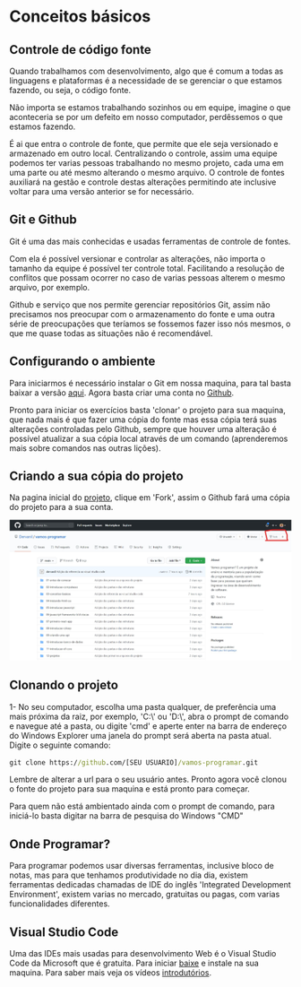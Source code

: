 # Conceitos básicos

## Controle de código fonte 

Quando trabalhamos com desenvolvimento, algo que é comum a todas as linguagens e plataformas é a necessidade de se gerenciar o que estamos fazendo, ou seja, o código fonte.

Não importa se estamos trabalhando sozinhos ou em equipe, imagine o que aconteceria se por um defeito em nosso computador, perdêssemos o que estamos fazendo.

É ai que entra o controle de fonte, que permite que ele seja versionado e armazenado em outro local. Centralizando o controle, assim uma equipe podemos ter varias pessoas trabalhando no mesmo projeto, cada uma em uma parte ou até mesmo alterando o mesmo arquivo. O controle de fontes auxiliará na gestão e controle destas alterações permitindo ate inclusive voltar para uma versão anterior se for necessário.

## Git e Github

Git é uma das mais conhecidas e usadas ferramentas de controle de fontes.

Com ela é possível versionar e controlar as alterações, não importa o tamanho da equipe é possível ter controle total. Facilitando a resolução de conflitos que possam ocorrer no caso de varias pessoas alterem o mesmo arquivo, por exemplo.

Github e serviço que nos permite gerenciar repositórios Git, assim não precisamos nos preocupar com o armazenamento do fonte e uma outra série de preocupações que teríamos se fossemos fazer isso nós mesmos, o que me quase todas as situações não é recomendável.

## Configurando o ambiente 

Para iniciarmos é necessário instalar o Git em nossa maquina, para tal basta baixar a versão [aqui](https://git-scm.com/download/win).
Agora basta criar uma conta no [Github](https://github.com/join?ref_cta=Sign+up&ref_loc=header+logged+out&ref_page=%2F&source=header-home).

Pronto para iniciar os exercícios basta 'clonar' o projeto para sua maquina, que nada mais é que fazer uma cópia do fonte mas essa cópia terá suas alterações controladas pelo Github, sempre que houver uma alteração é possível atualizar a sua cópia local através de um comando (aprenderemos mais sobre comandos nas outras lições).

## Criando a sua cópia do projeto

Na pagina inicial do [projeto]( https://github.com/Dervanil/vamos-programar), clique em 'Fork', assim o Github fará uma cópia do projeto para a sua conta.

![Fork Project](/03-primeira-licao/01-conceitos-basicos/images/fork-project.jpg?raw=true "Fork Project")

## Clonando o projeto

1- No seu computador, escolha uma pasta qualquer, de preferência uma mais próxima da raiz, por exemplo, 'C:\\' ou 'D:\\', abra o prompt de comando e navegue até a pasta, ou digite 'cmd' e aperte enter na barra de endereço do Windows Explorer uma janela do prompt será aberta na pasta atual. Digite o seguinte comando:

```cmd
git clone https://github.com/[SEU USUARIO]/vamos-programar.git
```
Lembre de alterar a url para o seu usuário antes.
Pronto agora você clonou o fonte do projeto para sua maquina e está pronto para começar.


Para quem não está ambientado ainda com o prompt de comando, para iniciá-lo basta digitar na barra de pesquisa do Windows "CMD"

## Onde Programar?

Para programar podemos usar diversas ferramentas, inclusive bloco de notas, mas para que tenhamos produtividade no dia dia, existem ferramentas dedicadas chamadas de IDE do inglês 'Integrated Development Environment', existem varias no mercado, gratuitas ou pagas, com varias funcionalidades diferentes.


## Visual Studio Code

Uma das IDEs mais usadas para desenvolvimento Web é o Visual Studio Code da Microsoft que é gratuita. Para iniciar [baixe](https://code.visualstudio.com/) e instale na sua maquina. Para saber mais veja os vídeos [introdutórios](https://code.visualstudio.com/docs/getstarted/introvideos).
